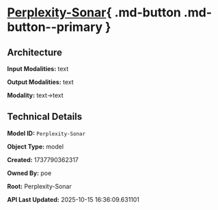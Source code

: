 # [Perplexity-Sonar](https://poe.com/Perplexity-Sonar){ .md-button .md-button--primary }

## Architecture

**Input Modalities:** text

**Output Modalities:** text

**Modality:** text->text


## Technical Details

**Model ID:** `Perplexity-Sonar`

**Object Type:** model

**Created:** 1737790362317

**Owned By:** poe

**Root:** Perplexity-Sonar

**API Last Updated:** 2025-10-15 16:36:09.631101
